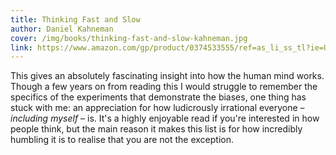 ```yaml
---
title: Thinking Fast and Slow
author: Daniel Kahneman
cover: /img/books/thinking-fast-and-slow-kahneman.jpg
link: https://www.amazon.com/gp/product/0374533555/ref=as_li_ss_tl?ie=UTF8&linkCode=ll1&tag=alexnixon-20&linkId=477ddc3b6993edd8eb8456be1c2b4aeb
---
```


This gives an absolutely fascinating insight into how the human mind works. Though a few years on from reading this I would struggle to remember the specifics of the experiments that demonstrate the biases, one thing has stuck with me: an appreciation for how ludicrously irrational everyone – *including myself* – is. It's a highly enjoyable read if you're interested in how people think, but the main reason it makes this list is for how incredibly humbling it is to realise that you are not the exception. 